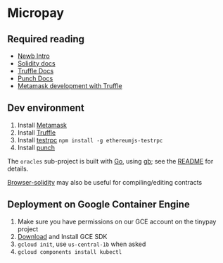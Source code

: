 # Micropay


## Required reading

* [Newb Intro](https://medium.com/@ConsenSys/a-101-noob-intro-to-programming-smart-contracts-on-ethereum-695d15c1dab4#.9bb4syvvq)
* [Solidity docs](https://solidity.readthedocs.io/en/latest/introduction-to-smart-contracts.html)
* [Truffle Docs](http://truffle.readthedocs.io/en/latest/)
* [Punch Docs](http://laktek.github.io/punch/)
* [Metamask development with Truffle](https://blog.metamask.io/developing-for-metamask-with-truffle/)

## Dev environment

1. Install [Metamask](https://metamask.io/)
2. Install [Truffle](http://truffle.readthedocs.io/en/latest/getting_started/installation/)
3. Install [testrpc](https://github.com/ethereumjs/testrpc) `npm install -g ethereumjs-testrpc`
4. Install [punch](http://laktek.github.io/punch/)

The `oracles` sub-project is built with [Go](https://golang.org), using [gb](getgb.io); see the [README](oracles/README.md) for details.

[Browser-solidity](https://ethereum.github.io/browser-solidity/) may also be useful for compiling/editing contracts


## Deployment on Google Container Engine

1. Make sure you have permissions on our GCE account on the tinypay project
2. [Download](https://cloud.google.com/sdk/downloads) and Install GCE SDK
3. `gcloud init`, use `us-central-1b` when asked
4. `gcloud components install kubectl`
